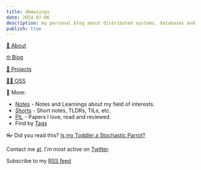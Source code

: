 ```yaml
---
title: dbmusings
date: 2024-07-06
description: my personal blog about distributed systems, databases and random ramblings.
publish: true
---
```


  [🐸 About](./about.md)

  [🤓 Blog](./posts/)

  [🔭 Projects](./projects.md)

  [👨‍💻 OSS](./oss.md)

🔎 More:
  * [Notes](./notes/) - Notes and Learnings about my field of interests.
  * [Shorts](./shorts/) - Short notes, TLDRs, TILs, etc.
  * [PIL](./papers/) - Papers I love, read and reviewed.
  * Find by [Tags](https://paulismatrix.github.io/tags/)

  
👓 Did you read this? [Is my Toddler a Stochastic Parrot?](https://archive.is/hzBe3)

Contact me [at](mailto:1999.yadwade@gmail.com). I'm most active on [Twitter](https://x.com/1999Yadwade).

Subscribe to my [RSS feed](https://paulismatrix.github.io/index.xml)

